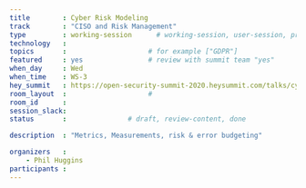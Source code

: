 ```yaml
---
title        : Cyber Risk Modeling 
track        : "CISO and Risk Management"
type         : working-session      # working-session, user-session, product-session
technology   :
topics       :                    # for example ["GDPR"]
featured     : yes                # review with summit team "yes"
when_day     : Wed
when_time    : WS-3
hey_summit   : https://open-security-summit-2020.heysummit.com/talks/cyber-risk-modeling-5pm-bst/
room_layout  :                    #
room_id      :
session_slack: 
status       :               # draft, review-content, done

description  : "Metrics, Measurements, risk & error budgeting"

organizers   :
    - Phil Huggins
participants :
---
```

